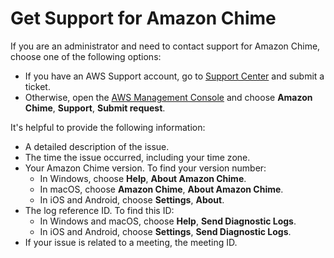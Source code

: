 # Get Support for Amazon Chime<a name="chime-getting-admin-support"></a>

If you are an administrator and need to contact support for Amazon Chime, choose one of the following options:
+ If you have an AWS Support account, go to [Support Center](https://console.aws.amazon.com/support/home) and submit a ticket\.
+ Otherwise, open the [AWS Management Console](https://console.aws.amazon.com/) and choose **Amazon Chime**, **Support**, **Submit request**\.

It's helpful to provide the following information:
+  A detailed description of the issue\.
+ The time the issue occurred, including your time zone\.
+ Your Amazon Chime version\. To find your version number:
  + In Windows, choose **Help**, **About Amazon Chime**\.
  + In macOS, choose **Amazon Chime**, **About Amazon Chime**\.
  + In iOS and Android, choose **Settings**, **About**\.
+ The log reference ID\. To find this ID:
  + In Windows and macOS, choose **Help**, **Send Diagnostic Logs**\.
  + In iOS and Android, choose **Settings**, **Send Diagnostic Logs**\.
+ If your issue is related to a meeting, the meeting ID\.